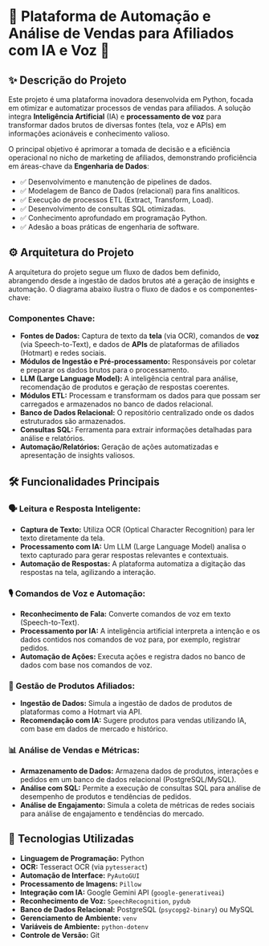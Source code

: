 

# 🚀 Plataforma de Automação e Análise de Vendas para Afiliados com IA e Voz 🚀

## ✨ Descrição do Projeto

Este projeto é uma plataforma inovadora desenvolvida em Python, focada em otimizar e automatizar processos de vendas para afiliados. A solução integra **Inteligência Artificial** (IA) e **processamento de voz** para transformar dados brutos de diversas fontes (tela, voz e APIs) em informações acionáveis e conhecimento valioso.

O principal objetivo é aprimorar a tomada de decisão e a eficiência operacional no nicho de marketing de afiliados, demonstrando proficiência em áreas-chave da **Engenharia de Dados**:

  * ✅ Desenvolvimento e manutenção de pipelines de dados.
  * ✅ Modelagem de Banco de Dados (relacional) para fins analíticos.
  * ✅ Execução de processos ETL (Extract, Transform, Load).
  * ✅ Desenvolvimento de consultas SQL otimizadas.
  * ✅ Conhecimento aprofundado em programação Python.
  * ✅ Adesão a boas práticas de engenharia de software.

## ⚙️ Arquitetura do Projeto

A arquitetura do projeto segue um fluxo de dados bem definido, abrangendo desde a ingestão de dados brutos até a geração de insights e automação. O diagrama abaixo ilustra o fluxo de dados e os componentes-chave:

### Componentes Chave:

  * **Fontes de Dados:** Captura de texto da **tela** (via OCR), comandos de **voz** (via Speech-to-Text), e dados de **APIs** de plataformas de afiliados (Hotmart) e redes sociais.
  * **Módulos de Ingestão e Pré-processamento:** Responsáveis por coletar e preparar os dados brutos para o processamento.
  * **LLM (Large Language Model):** A inteligência central para análise, recomendação de produtos e geração de respostas coerentes.
  * **Módulos ETL:** Processam e transformam os dados para que possam ser carregados e armazenados no banco de dados relacional.
  * **Banco de Dados Relacional:** O repositório centralizado onde os dados estruturados são armazenados.
  * **Consultas SQL:** Ferramenta para extrair informações detalhadas para análise e relatórios.
  * **Automação/Relatórios:** Geração de ações automatizadas e apresentação de insights valiosos.

## 🛠️ Funcionalidades Principais

### 🗣️ Leitura e Resposta Inteligente:

  * **Captura de Texto:** Utiliza OCR (Optical Character Recognition) para ler texto diretamente da tela.
  * **Processamento com IA:** Um LLM (Large Language Model) analisa o texto capturado para gerar respostas relevantes e contextuais.
  * **Automação de Respostas:** A plataforma automatiza a digitação das respostas na tela, agilizando a interação.

### 🎙️ Comandos de Voz e Automação:

  * **Reconhecimento de Fala:** Converte comandos de voz em texto (Speech-to-Text).
  * **Processamento por IA:** A inteligência artificial interpreta a intenção e os dados contidos nos comandos de voz para, por exemplo, registrar pedidos.
  * **Automação de Ações:** Executa ações e registra dados no banco de dados com base nos comandos de voz.

### 🛒 Gestão de Produtos Afiliados:

  * **Ingestão de Dados:** Simula a ingestão de dados de produtos de plataformas como a Hotmart via API.
  * **Recomendação com IA:** Sugere produtos para vendas utilizando IA, com base em dados de mercado e histórico.

### 📊 Análise de Vendas e Métricas:

  * **Armazenamento de Dados:** Armazena dados de produtos, interações e pedidos em um banco de dados relacional (PostgreSQL/MySQL).
  * **Análise com SQL:** Permite a execução de consultas SQL para análise de desempenho de produtos e tendências de pedidos.
  * **Análise de Engajamento:** Simula a coleta de métricas de redes sociais para análise de engajamento e tendências do mercado.

## 🚀 Tecnologias Utilizadas

  * **Linguagem de Programação:** Python
  * **OCR:** Tesseract OCR (via `pytesseract`)
  * **Automação de Interface:** `PyAutoGUI`
  * **Processamento de Imagens:** `Pillow`
  * **Integração com IA:** Google Gemini API (`google-generativeai`)
  * **Reconhecimento de Voz:** `SpeechRecognition`, `pydub`
  * **Banco de Dados Relacional:** PostgreSQL (`psycopg2-binary`) ou MySQL
  * **Gerenciamento de Ambiente:** `venv`
  * **Variáveis de Ambiente:** `python-dotenv`
  * **Controle de Versão:** Git
